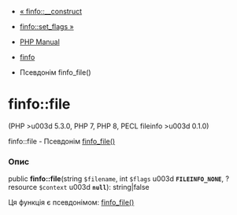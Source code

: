 - [« finfo::\_\_construct](finfo.construct.md)
- [finfo::set_flags »](finfo.set-flags.md)

- [PHP Manual](index.md)
- [finfo](class.finfo.md)
- Псевдонім finfo_file()

# finfo::file

(PHP \>u003d 5.3.0, PHP 7, PHP 8, PECL fileinfo \>u003d 0.1.0)

finfo::file - Псевдонім [finfo_file()](function.finfo-file.md)

### Опис

public **finfo::file**(string `$filename`, int `$flags` u003d
**`FILEINFO_NONE`**, ?resource `$context` u003d **`null`**): string\|false

Ця функція є псевдонімом:
[finfo_file()](function.finfo-file.md)
